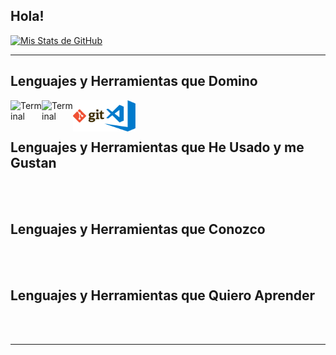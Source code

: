 ## Hola! 
[![Mis Stats de GitHub](https://github-readme-stats.vercel.app/api?username=HenryBlairG&count_private=true&show_icons=true)](https://github.com/anuraghazra/github-readme-stats)
***
## Lenguajes y Herramientas que Domino
[<img align="left" alt="Terminal" width="50px" src="https://www.pinpng.com/pngs/m/62-626294_python-programming-logo-png-python-language-transparent-png.png" />]()
[<img align="left" alt="Terminal" width="50px" src="https://camo.githubusercontent.com/bbfa2a5c01460358f6e1d761b08211d2be318447/687474703a2f2f656c656d656e746172792e696f2f696d616765732f646f63732f68756d616e2d696e746572666163652d67756964656c696e65732f69636f6e732f36342f7574696c69746965732d7465726d696e616c2e737667" />]()
[<img align="left" alt="Git" width="50px" src="https://raw.githubusercontent.com/github/explore/80688e429a7d4ef2fca1e82350fe8e3517d3494d/topics/git/git.png" />]()
[<img align="left" alt="Visual Studio Code" width="50px" src="https://raw.githubusercontent.com/github/explore/80688e429a7d4ef2fca1e82350fe8e3517d3494d/topics/visual-studio-code/visual-studio-code.png" />]()

<br />
<br />

## Lenguajes y Herramientas que He Usado y me Gustan
<br />
<br />

## Lenguajes y Herramientas que Conozco
<br />
<br />

## Lenguajes y Herramientas que Quiero Aprender
<br />
<br />

***
